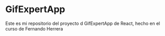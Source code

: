 # GifExpertApp
Este es mi repositorio del proyecto d GifExpertApp de React, hecho en el curso de Fernando Herrera
